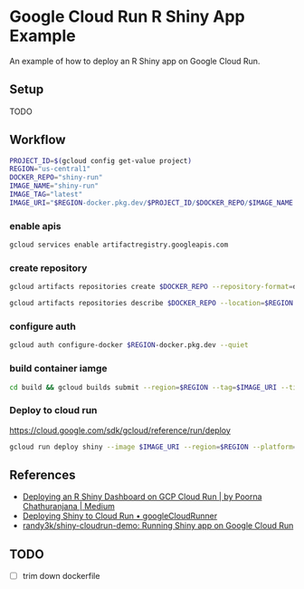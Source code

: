 # Google Cloud Run R Shiny App Example

An example of how to deploy an R Shiny app on Google Cloud Run.

## Setup 

TODO 

## Workflow

```sh
PROJECT_ID=$(gcloud config get-value project)
REGION="us-central1"
DOCKER_REPO="shiny-run"
IMAGE_NAME="shiny-run"
IMAGE_TAG="latest"
IMAGE_URI="$REGION-docker.pkg.dev/$PROJECT_ID/$DOCKER_REPO/$IMAGE_NAME:$IMAGE_TAG"
```

### enable apis 

```sh
gcloud services enable artifactregistry.googleapis.com
```

###  create repository

```sh
gcloud artifacts repositories create $DOCKER_REPO --repository-format=docker --location=$REGION --description="Docker repository for Shiny on Cloud Run demo"

gcloud artifacts repositories describe $DOCKER_REPO --location=$REGION
```

### configure auth

```sh
gcloud auth configure-docker $REGION-docker.pkg.dev --quiet
```

### build container iamge 

```sh
cd build && gcloud builds submit --region=$REGION --tag=$IMAGE_URI --timeout=1h
```

### Deploy to cloud run 

https://cloud.google.com/sdk/gcloud/reference/run/deploy

```sh
gcloud run deploy shiny --image $IMAGE_URI --region=$REGION --platform="managed" --max-instances=1 --port="5000" --no-allow-unauthenticated
```


## References


* [Deploying an R Shiny Dashboard on GCP Cloud Run | by Poorna Chathuranjana | Medium](https://medium.com/@hdpoorna/deploying-an-r-shiny-dashboard-on-gcp-cloud-run-c1c32a076783#6a58)
* [Deploying Shiny to Cloud Run • googleCloudRunner](https://code.markedmondson.me/googleCloudRunner/articles/usecase-shiny-cloudrun.html)
* [randy3k/shiny-cloudrun-demo: Running Shiny app on Google Cloud Run](https://github.com/randy3k/shiny-cloudrun-demo/tree/master)


## TODO 

* [ ] trim down dockerfile
